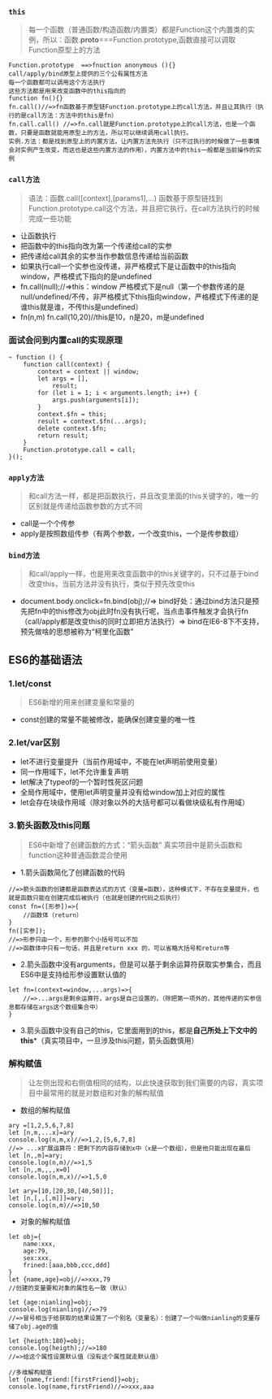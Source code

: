 ### `this`
> 每一个函数（普通函数/构造函数/内置类）都是Function这个内置类的实例，所以：函数.__proto__===Function.prototype,函数直接可以调取Function原型上的方法
```
Function.prototype  ==>fnuction anonymous (){}
call/apply/bind原型上提供的三个公有属性方法
每一个函数都可以调用这个方法执行
这些方法都是用来改变函数中的this指向的
function fn(){}
fn.call()//=>fn函数基于原型链Function.prototype上的call方法，并且让其执行（执行的是call方法：方法中的this是fn）
fn.call.call() //=>fn.call就是Function.prototype上的call方法，也是一个函数，只要是函数就能用原型上的方法，所以可以继续调用call执行。
实例.方法：都是找到原型上的内置方法，让内置方法先执行（只不过执行的时候做了一些事情会对实例产生改变，而这也是这些内置方法的作用），内置方法中的this一般都是当前操作的实例
```
### `call方法`
> 语法：函数.call([context],[params1],...)
> 函数基于原型链找到Function.prototype.call这个方法，并且把它执行，在call方法执行的时候完成一些功能
- 让函数执行
- 把函数中的this指向改为第一个传递给call的实参
- 把传递给call其余的实参当作参数信息传递给当前函数
- 如果执行call一个实参也没传递，非严格模式下是让函数中的this指向window，严格模式下指向的是undefined
- fn.call(null);//=>this：window 严格模式下是null（第一个参数传递的是null/undefined/不传，非严格模式下this指向window，严格模式下传递的是谁this就是谁，不传this是undefined）
- fn(n,m) fn.call(10,20)//this是10，n是20，m是undefined
### 面试会问到内置call的实现原理
```
~ function () {
	function call(context) {
		context = context || window;
		let args = [],
			result;
		for (let i = 1; i < arguments.length; i++) {
			args.push(arguments[i]);
		}
		context.$fn = this;
		result = context.$fn(...args);
		delete context.$fn;
		return result;
	}
	Function.prototype.call = call;
}();
```
### `apply方法`
> 和call方法一样，都是把函数执行，并且改变里面的this关键字的，唯一的区别就是传递给函数参数的方式不同
- call是一个个传参
- apply是按照数组传参（有两个参数，一个改变this，一个是传参数组）
### `bind方法`
> 和call/apply一样，也是用来改变函数中的this关键字的，只不过基于bind改变this，当前方法并没有执行，类似于预先改变this
- document.body.onclick=fn.bind(obj);//=> bind好处：通过bind方法只是预先把fn中的this修改为obj此时fn没有执行呢，当点击事件触发才会执行fn（call/apply都是改变this的同时立即把方法执行）=> bind在IE6-8下不支持，预先做啥的思想被称为“柯里化函数”

## ES6的基础语法
### 1.let/const
> ES6新增的用来创建变量和常量的
- const创建的常量不能被修改，能确保创建变量的唯一性
### 2.let/var区别
- let不进行变量提升（当前作用域中，不能在let声明前使用变量）
- 同一作用域下，let不允许重复声明
- let解决了typeof的一个暂时性死区问题
- 全局作用域中，使用let声明变量并没有给window加上对应的属性
- let会存在块级作用域（除对象以外的大括号都可以看做块级私有作用域）
### 3.箭头函数及this问题
> ES6中新增了创建函数的方式：“箭头函数”
> 真实项目中是箭头函数和function这种普通函数混合使用
- 1.箭头函数简化了创建函数的代码
```
//=>箭头函数的创建都是函数表达式的方式（变量=函数），这种模式下，不存在变量提升，也就是函数只能在创建完成后被执行（也就是创建的代码之后执行）
const fn=([形参])=>{
    //函数体（return）
}
fn([实参]);
//=>形参只由一个，形参的那个小括号可以不加
//=>函数体中只有一句话，并且是return xxx 的，可以省略大括号和return等
```
- 2.箭头函数中没有arguments，但是可以基于剩余运算符获取实参集合，而且ES6中是支持给形参设置默认值的
```
let fn=(context=window,...args)=>{
    //=>...args是剩余运算符，args是自己设置的，（除把第一项外的，其他传递的实参信息都存储在args这个数组集合中）
}
```
- 3.箭头函数中没有自己的this，它里面用到的this，都是**自己所处上下文中的this***（真实项目中，一旦涉及this问题，箭头函数慎用）

### 解构赋值
> 让左侧出现和右侧值相同的结构，以此快速获取到我们需要的内容，真实项目中最常用的就是对数组和对象的解构赋值
- 数组的解构赋值
```
ary =[1,2,5,6,7,8]
let [n,m,...x]=ary
console.log(n,m,x)//=>1,2,[5,6,7,8]
//=> ...x扩展运算符：把剩下的内容存储到x中（x是一个数组），但是他只能出现在最后
let [n,,m]=ary;
console.log(n,m)//=>1,5
let [n,,m,,,,x=0]
console.log(n,m,x)//=>1,5,0

let ary=[10,[20,30,[40,50]]];
let [n,[,,[,m]]]=ary;
console.log(n,m)//=>10,50

```
- 对象的解构赋值
```
let obj={
    name:xxx,
    age:79,
    sex:xxx,
    frined:[aaa,bbb,ccc,ddd]
}
let {name,age}=obj//=>xxx,79
//创建的变量要和对象的属性名一致（默认）

let {age:nianling}=obj;
console.log(nianling)//=>79
//=>冒号相当于给获取的结果设置了一个别名（变量名）：创建了一个叫做nianling的变量存储了obj.age的值

let {heigth:180}=obj;
console.log(heigth);//=>180
//=>给这个属性设置默认值（没有这个属性就走默认值）

//多维解构赋值
let {name,friend:[firstFriend]}=obj;
console.log(name,firstFriend)//=>xxx,aaa
```
